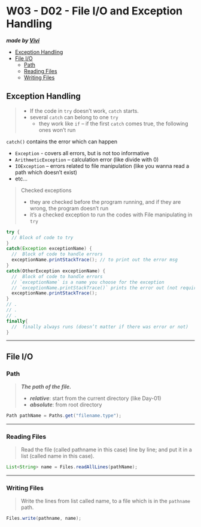 # W03 - D02 - File I/O and Exception Handling
***made by [Vivi](https://github.com/bodavivi)***

- [Exception Handling](#exception-handling)
- [File I/O](#file-io)
    - [Path](#path)
    - [Reading Files](#reading-files)
    - [Writing Files](#writing-files)

## Exception Handling
> + If the code in `try` doesn’t work, `catch` starts.
> + several `catch` can belong to one `try`
>   + they work like `if` – if the first `catch` comes true, the following ones won’t run

`catch()` contains the error which can happen
+ `Exception` -  covers all errors, but is not too informative
+ `ArithmeticException` – calculation error (like divide with 0)
+ `IOException` – errors related to file manipulation (like you wanna read a path which doesn’t exist)
+ etc...

> Checked exceptions
> + they are checked before the program running, 
and if they are wrong, the program doesn’t run
> + it’s a checked exception to run the codes with File manipulating in `try`

```java
try {
  // Block of code to try
}
catch(Exception exceptionName) {
  //  Block of code to handle errors
  exceptionName.printStackTrace(); // to print out the error msg
}
catch(OtherException exceptionName) {
  //  Block of code to handle errors
  // `exceptionName` is a name you choose for the exception
  // `exceptionName.printStackTrace()` prints the error out (not required)
  exceptionName.printStackTrace();
}
// .
// .
// .
finally{
  //  finally always runs (doesn’t matter if there was error or not)
}
```

****

## File I/O
### Path
> ***The path of the file.***
> + ***relative***: start from the current directory (like Day-01)
> + ***absolute***: from root directory

```java
Path pathName = Paths.get("filename.type");
```

****

### Reading Files
> Read the file (called pathname in this case) line by line;
and put it in a list (called name in this case). 

```java
List<String> name = Files.readAllLines(pathName);
```

****

### Writing Files
> Write the lines from list called name, to a file which is in the `pathname` path.

```java
Files.write(pathname, name);
```

